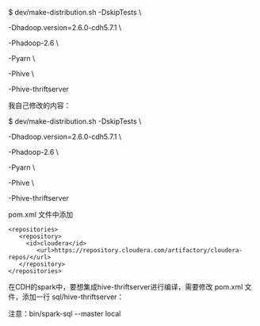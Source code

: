 $ dev/make-distribution.sh -DskipTests \

-Dhadoop.version=2.6.0-cdh5.7.1 \

-Phadoop-2.6 \

-Pyarn \

-Phive \

-Phive-thriftserver

我自己修改的内容：

$ dev/make-distribution.sh -DskipTests \

-Dhadoop.version=2.6.0-cdh5.7.1 \

-Phadoop-2.6 \

-Pyarn \

-Phive \

-Phive-thriftserver

pom.xml 文件中添加

```
<repositories>
   <repository>
     <id>cloudera</id>      
        <url>https://repository.cloudera.com/artifactory/cloudera-repos/</url>
   </repository>
</repositories>
```
在CDH的spark中，要想集成hive-thriftserver进行编译，需要修改 pom.xml 文件，添加一行 sql/hive-thriftserver：


注意：bin/spark-sql --master local




